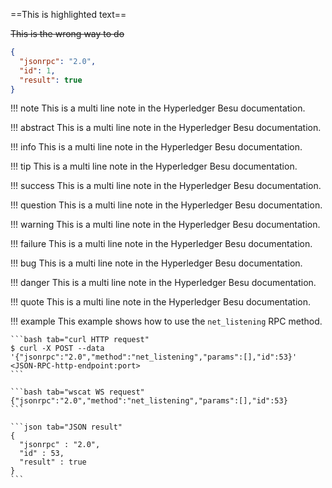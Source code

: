 ==This is highlighted text==

~~This is the wrong way to do~~


```json
{
  "jsonrpc": "2.0",
  "id": 1,
  "result": true
}
```


!!! note
    This is a multi line note
    in the Hyperledger Besu documentation.

!!! abstract
    This is a multi line note
    in the Hyperledger Besu documentation.

!!! info
    This is a multi line note
    in the Hyperledger Besu documentation.

!!! tip
    This is a multi line note
    in the Hyperledger Besu documentation.

!!! success
    This is a multi line note
    in the Hyperledger Besu documentation.

!!! question
    This is a multi line note
    in the Hyperledger Besu documentation.

!!! warning
    This is a multi line note
    in the Hyperledger Besu documentation.

!!! failure
    This is a multi line note
    in the Hyperledger Besu documentation.

!!! bug
    This is a multi line note
    in the Hyperledger Besu documentation.

!!! danger
    This is a multi line note
    in the Hyperledger Besu documentation.

!!! quote
    This is a multi line note
    in the Hyperledger Besu documentation.

!!! example
    This example shows how to use the `net_listening` RPC method.
    
    ```bash tab="curl HTTP request"
    $ curl -X POST --data '{"jsonrpc":"2.0","method":"net_listening","params":[],"id":53}' <JSON-RPC-http-endpoint:port>
    ```
    
    ```bash tab="wscat WS request"
    {"jsonrpc":"2.0","method":"net_listening","params":[],"id":53}
    ```
    
    ```json tab="JSON result"
    {
      "jsonrpc" : "2.0",
      "id" : 53,
      "result" : true
    }
    ```